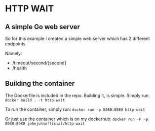 # HTTP WAIT

## A simple Go web server
So for this example I created a simple web server which has 2 different endpoints.

Namely:
- /timeout/second/{second}
- /health

## Building the container

The Dockerfile is included in the repo. Building it, is simple. Simply run:
`docker build . -t http-wait`

To run the container, simply run:
`docker run -p 8080:8080 http-wait`

Or just use the container which is on my dockerhub:
`docker run -P -p 8080:8080 johnjohnofficial/http-wait`